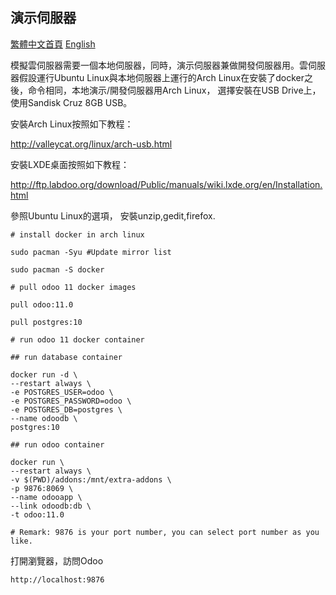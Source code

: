 ## 演示伺服器

[繁體中文首頁](https://github.com/tacticlink/cheapdigital)  [English](https://github.com/tacticlink/cheapdigital/blob/master/README_en.md)

模擬雲伺服器需要一個本地伺服器，同時，演示伺服器兼做開發伺服器用。雲伺服器假設運行Ubuntu Linux與本地伺服器上運行的Arch Linux在安裝了docker之後，命令相同，本地演示/開發伺服器用Arch Linux， 選擇安裝在USB Drive上，使用Sandisk Cruz 8GB USB。

安裝Arch Linux按照如下教程：

http://valleycat.org/linux/arch-usb.html

安裝LXDE桌面按照如下教程：

http://ftp.labdoo.org/download/Public/manuals/wiki.lxde.org/en/Installation.html

參照Ubuntu Linux的選項， 安裝unzip,gedit,firefox.


	# install docker in arch linux

	sudo pacman -Syu #Update mirror list

	sudo pacman -S docker

	# pull odoo 11 docker images

	pull odoo:11.0

	pull postgres:10

	# run odoo 11 docker container

	## run database container

	docker run -d \
	--restart always \
	-e POSTGRES_USER=odoo \
	-e POSTGRES_PASSWORD=odoo \ 
	-e POSTGRES_DB=postgres \
	--name odoodb \
	postgres:10

	## run odoo container

	docker run \ 
	--restart always \
	-v $(PWD)/addons:/mnt/extra-addons \
	-p 9876:8069 \
	--name odooapp \ 
	--link odoodb:db \
	-t odoo:11.0

	# Remark: 9876 is your port number, you can select port number as you like.  

打開瀏覽器，訪問Odoo

	http://localhost:9876
